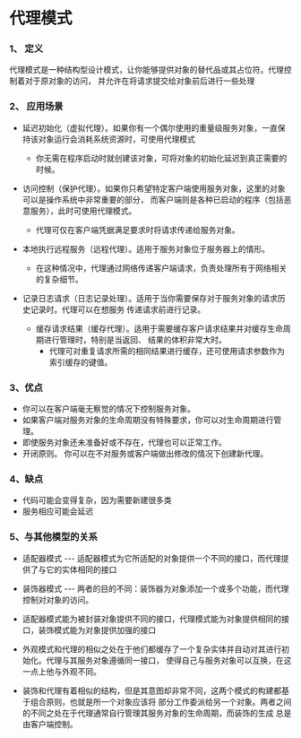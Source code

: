 # 代理模式

### 1、 定义
代理模式是一种结构型设计模式，让你能够提供对象的替代品或其占位符。代理控制着对于原对象的访问，
并允许在将请求提交给对象前后进行一些处理
### 2、 应用场景
- 延迟初始化（虚拟代理）。如果你有一个偶尔使用的重量级服务对象，一直保持该对象运行会消耗系统资源时，可使用代理模式
  + 你无需在程序启动时就创建该对象，可将对象的初始化延迟到真正需要的时候。
  
- 访问控制（保护代理）。如果你只希望特定客户端使用服务对象，这里的对象可以是操作系统中非常重要的部分，
  而客户端则是各种已启动的程序（包括恶意服务），此时可使用代理模式。
  + 代理可仅在客户端凭据满足要求时将请求传递给服务对象。
  
- 本地执行远程服务（远程代理）。适用于服务对象位于服务器上的情形。
  + 在这种情况中，代理通过网络传递客户端请求，负责处理所有于网络相关的复杂细节。
  
- 记录日志请求（日志记录处理）。适用于当你需要保存对于服务对象的请求历史记录时。代理可以在想服务
  传递请求前进行记录。
  + 缓存请求结果（缓存代理）。适用于需要缓存客户请求结果并对缓存生命周期进行管理时，特别是当返回、
    结果的体积非常大时。
    * 代理可对重复请求所需的相同结果进行缓存，还可使用请求参数作为索引缓存的键值。

### 3、优点
- 你可以在客户端毫无察觉的情况下控制服务对象。
- 如果客户端对服务对象的生命周期没有特殊要求，你可以对生命周期进行管理。
- 即使服务对象还未准备好或不存在，代理也可以正常工作。
- 开闭原则。 你可以在不对服务或客户端做出修改的情况下创建新代理。

### 4、缺点
- 代码可能会变得复杂，因为需要新建很多类
- 服务相应可能会延迟
 ### 5、与其他模型的关系
 - 适配器模式  ---  适配器模式为它所适配的对象提供一个不同的接口，而代理提供了与它的实体相同的接口
 - 装饰器模式  ---  两者的目的不同：装饰器为对象添加一个或多个功能，而代理控制对对象的访问。
 
 - 适配器模式能为被封装对象提供不同的接口，代理模式能为对象提供相同的接口，装饰模式能为对象提供加强的接口
 - 外观模式和代理的相似之处在于他们都缓存了一个复杂实体并自动对其进行初始化。代理与其服务对象遵循同一接口，
   使得自己与服务对象可以互换，在这一点上他与外观不同。
- 装饰和代理有着相似的结构，但是其意图却非常不同，这两个模式的构建都基于组合原则，也就是所一个对象应该将
  部分工作委派给另一个对象。两者之间的不同之处在于代理通常自行管理其服务对象的生命周期，而装饰的生成
  总是由客户端控制。

    